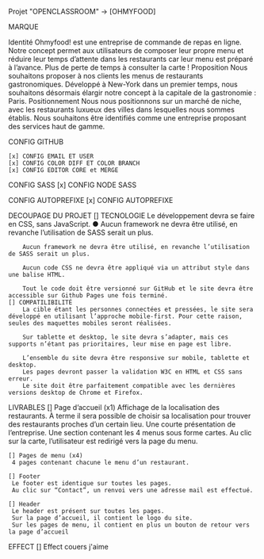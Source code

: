 Projet "OPENCLASSROOM" -> [OHMYFOOD]


MARQUE 

Identité Ohmyfood! est une entreprise de commande de repas en ligne. Notre concept permet aux utilisateurs de composer leur propre menu et réduire leur temps d’attente dans les restaurants car leur menu est préparé à l’avance. Plus de perte de temps à consulter la carte ! Proposition Nous souhaitons proposer à nos clients les menus de restaurants gastronomiques. Développé à New-York dans un premier temps, nous souhaitons désormais élargir notre concept à la capitale de la gastronomie : Paris. Positionnement Nous nous positionnons sur un marché de niche, avec les restaurants luxueux des villes dans lesquelles nous sommes établis. Nous souhaitons être identifiés comme une entreprise proposant des services haut de gamme.

CONFIG GITHUB 

    [x] CONFIG EMAIL ET USER
    [x] CONFIG COLOR DIFF ET COLOR BRANCH
    [x] CONFIG EDITOR CORE et MERGE

CONFIG SASS 
    [x] CONFIG NODE SASS


CONFIG AUTOPREFIXE 
    [x] CONFIG AUTOPREFIXE

DECOUPAGE DU PROJET 
    [] TECNOLOGIE
        Le développement devra se faire en CSS, sans JavaScript. ● Aucun framework ne devra être utilisé, en revanche l’utilisation de SASS serait un plus.

        Aucun framework ne devra être utilisé, en revanche l’utilisation de SASS serait un plus.

        Aucun code CSS ne devra être appliqué via un attribut style dans une balise HTML.

        Tout le code doit être versionné sur GitHub et le site devra être accessible sur Github Pages une fois terminé.
    [] COMPATILIBILITÉ 
        La cible étant les personnes connectées et pressées, le site sera développé en utilisant l’approche mobile-first. Pour cette raison, seules des maquettes mobiles seront réalisées.

        Sur tablette et desktop, le site devra s’adapter, mais ces supports n’étant pas prioritaires, leur mise en page est libre.

        L’ensemble du site devra être responsive sur mobile, tablette et desktop. 
        Les pages devront passer la validation W3C en HTML et CSS sans erreur. 
        Le site doit être parfaitement compatible avec les dernières versions desktop de Chrome et Firefox.



LIVRABLES
    [] Page d’accueil (x1) 
     Affichage de la localisation des restaurants. À terme il sera possible de choisir sa localisation pour trouver des restaurants proches d’un certain lieu. 
     Une courte présentation de l’entreprise.
     Une section contenant les 4 menus sous forme cartes. Au clic sur la carte, l’utilisateur est redirigé vers la page du menu.

    [] Pages de menu (x4) 
     4 pages contenant chacune le menu d’un restaurant.

    [] Footer 
     Le footer est identique sur toutes les pages. 
     Au clic sur “Contact”, un renvoi vers une adresse mail est effectué.

    [] Header 
     Le header est présent sur toutes les pages. 
     Sur la page d’accueil, il contient le logo du site. 
     Sur les pages de menu, il contient en plus un bouton de retour vers la page d’accueil

     
EFFECT 
    [] Effect couers j'aime

